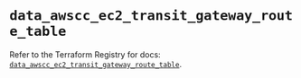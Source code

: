 # `data_awscc_ec2_transit_gateway_route_table`

Refer to the Terraform Registry for docs: [`data_awscc_ec2_transit_gateway_route_table`](https://registry.terraform.io/providers/hashicorp/awscc/0.70.0/docs/data-sources/ec2_transit_gateway_route_table).
